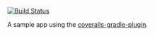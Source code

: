 [![Build Status](https://travis-ci.org/f4ww4z/sample-coveralls-app.svg?branch=master)](https://travis-ci.org/f4ww4z/sample-coveralls-app)

A sample app using the [coveralls-gradle-plugin](https://github.com/kt3k/coveralls-gradle-plugin).